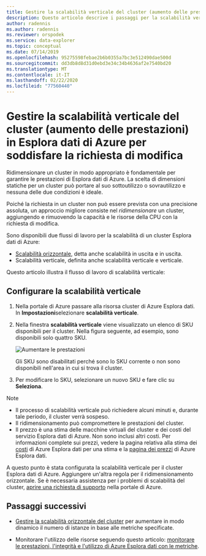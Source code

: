 ```yaml
---
title: Gestire la scalabilità verticale del cluster (aumento delle prestazioni) per soddisfare la domanda in Azure Esplora dati
description: Questo articolo descrive i passaggi per la scalabilità verticale e orizzontale di un cluster Esplora dati di Azure in base alla richiesta di modifica.
author: radennis
ms.author: radennis
ms.reviewer: orspodek
ms.service: data-explorer
ms.topic: conceptual
ms.date: 07/14/2019
ms.openlocfilehash: 95275598febae2b6b0355a7bc3e512490dae500d
ms.sourcegitcommit: dd3db8d8d31d0ebd3e34c34b4636af2e7540bd20
ms.translationtype: MT
ms.contentlocale: it-IT
ms.lasthandoff: 02/22/2020
ms.locfileid: "77560440"
---
```

# <a name="manage-cluster-vertical-scaling-scale-up-in-azure-data-explorer-to-accommodate-changing-demand"></a>Gestire la scalabilità verticale del cluster (aumento delle prestazioni) in Esplora dati di Azure per soddisfare la richiesta di modifica

Ridimensionare un cluster in modo appropriato è fondamentale per garantire le prestazioni di Esplora dati di Azure. La scelta di dimensioni statiche per un cluster può portare al suo sottoutilizzo o sovrautilizzo e nessuna delle due condizioni è ideale.

Poiché la richiesta in un cluster non può essere prevista con una precisione assoluta, un approccio migliore consiste nel *ridimensionare* un cluster, aggiungendo e rimuovendo la capacità e le risorse della CPU con la richiesta di modifica. 

Sono disponibili due flussi di lavoro per la scalabilità di un cluster Esplora dati di Azure:

* [Scalabilità orizzontale](manage-cluster-horizontal-scaling.md), detta anche scalabilità in uscita e in uscita.
* Scalabilità verticale, definita anche scalabilità verticale e verticale.

Questo articolo illustra il flusso di lavoro di scalabilità verticale:

## <a name="configure-vertical-scaling"></a>Configurare la scalabilità verticale

1. Nella portale di Azure passare alla risorsa cluster di Azure Esplora dati. In **Impostazioni**selezionare **scalabilità verticale**.

1. Nella finestra **scalabilità verticale** viene visualizzato un elenco di SKU disponibili per il cluster. Nella figura seguente, ad esempio, sono disponibili solo quattro SKU.

    ![Aumentare le prestazioni](media/manage-cluster-vertical-scaling/scale-up.png)

    Gli SKU sono disabilitati perché sono lo SKU corrente o non sono disponibili nell'area in cui si trova il cluster.

1. Per modificare lo SKU, selezionare un nuovo SKU e fare clic su **Seleziona**.

> [!NOTE]
> * Il processo di scalabilità verticale può richiedere alcuni minuti e, durante tale periodo, il cluster verrà sospeso. 
> * Il ridimensionamento può compromettere le prestazioni del cluster.
> * Il prezzo è una stima delle macchine virtuali del cluster e dei costi del servizio Esplora dati di Azure. Non sono inclusi altri costi. Per informazioni complete sui prezzi, vedere la pagina relativa alla stima dei [costi](https://dataexplorer.azure.com/AzureDataExplorerCostEstimator.html) di Azure Esplora dati per una stima e la [pagina dei prezzi](https://azure.microsoft.com/pricing/details/data-explorer/) di Azure Esplora dati.

A questo punto è stata configurata la scalabilità verticale per il cluster Esplora dati di Azure. Aggiungere un'altra regola per il ridimensionamento orizzontale. Se è necessaria assistenza per i problemi di scalabilità del cluster, [aprire una richiesta di supporto](https://portal.azure.com/#blade/Microsoft_Azure_Support/HelpAndSupportBlade/overview) nella portale di Azure.

## <a name="next-steps"></a>Passaggi successivi

* [Gestire la scalabilità orizzontale del cluster](manage-cluster-horizontal-scaling.md) per aumentare in modo dinamico il numero di istanze in base alle metriche specificate.

* Monitorare l'utilizzo delle risorse seguendo questo articolo: [monitorare le prestazioni, l'integrità e l'utilizzo di Azure Esplora dati con le metriche](using-metrics.md).

